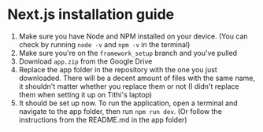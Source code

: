 # Next.js installation guide

1. Make sure you have Node and NPM installed on your device. (You can check by running `node -v` and `npm -v` in the terminal)
2. Make sure you're on the `framework_setup` branch and you've pulled
3. Download `app.zip` from the Google Drive
4. Replace the app folder in the repository with the one you just downloaded. There will be a decent amount of files with the same name, it shouldn't matter whether you replace them or not (I didn't replace them when setting it up on Tithi's laptop)
5. It should be set up now. To run the application, open a terminal and navigate to the app folder, then run `npm run dev`. (Or follow the instructions from the README.md in the app folder)